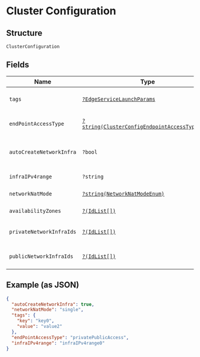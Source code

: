 
# Cluster Configuration

## Structure

`ClusterConfiguration`

## Fields

| Name | Type | Tags | Description | Getter | Setter |
|  --- | --- | --- | --- | --- | --- |
| `tags` | [`?EdgeServiceLaunchParams`](../../doc/models/edge-service-launch-params.md) | Optional | - | getTags(): ?EdgeServiceLaunchParams | setTags(?EdgeServiceLaunchParams tags): void |
| `endPointAccessType` | [`?string(ClusterConfigEndpointAccessTypeEnum)`](../../doc/models/cluster-config-endpoint-access-type-enum.md) | Optional | **Default**: `ClusterConfigEndpointAccessTypeEnum::PRIVATEACCESS` | getEndPointAccessType(): ?string | setEndPointAccessType(?string endPointAccessType): void |
| `autoCreateNetworkInfra` | `?bool` | Optional | **Default**: `true` | getAutoCreateNetworkInfra(): ?bool | setAutoCreateNetworkInfra(?bool autoCreateNetworkInfra): void |
| `infraIPv4range` | `?string` | Optional | **Default**: `'192.168.0.0/16'` | getInfraIPv4range(): ?string | setInfraIPv4range(?string infraIPv4range): void |
| `networkNatMode` | [`?string(NetworkNatModeEnum)`](../../doc/models/network-nat-mode-enum.md) | Optional | **Default**: `NetworkNatModeEnum::SINGLE` | getNetworkNatMode(): ?string | setNetworkNatMode(?string networkNatMode): void |
| `availabilityZones` | [`?(IdList[])`](../../doc/models/id-list.md) | Optional | **Constraints**: *Maximum Items*: `100` | getAvailabilityZones(): ?array | setAvailabilityZones(?array availabilityZones): void |
| `privateNetworkInfraIds` | [`?(IdList[])`](../../doc/models/id-list.md) | Optional | **Constraints**: *Maximum Items*: `100` | getPrivateNetworkInfraIds(): ?array | setPrivateNetworkInfraIds(?array privateNetworkInfraIds): void |
| `publicNetworkInfraIds` | [`?(IdList[])`](../../doc/models/id-list.md) | Optional | **Constraints**: *Maximum Items*: `100` | getPublicNetworkInfraIds(): ?array | setPublicNetworkInfraIds(?array publicNetworkInfraIds): void |

## Example (as JSON)

```json
{
  "autoCreateNetworkInfra": true,
  "networkNatMode": "single",
  "tags": {
    "key": "key0",
    "value": "value2"
  },
  "endPointAccessType": "privatePublicAccess",
  "infraIPv4range": "infraIPv4range0"
}
```

